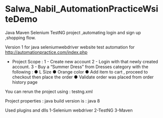 # Salwa_Nabil_AutomationPracticeWsiteDemo
Java Maven Selenium TestNG project ,automating login and sign up ,shopping flow.

Version 1 for java seleniumwebdriver website test automation for http://automationpractice.com/index.php

* Project Scope :
1 - Create new account
2 - Login with that newly created account.
3 - Buy a “Summer Dress” from Dresses category with the following :
● L Size
● Orange color
● Add item to cart , proceed to checkout then place the order
● Validate order was placed from order history page

You can rerun the project using : testng.xml

Project properties :
java build version is : java 8

Used plugins and dlls
1-Selenium webdriver
2-TestNG
3-Maven

